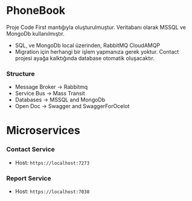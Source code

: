 # PhoneBook

Proje Code First mantığıyla oluşturulmuştur. 
Veritabanı olarak MSSQL ve MongoDb kullanılmıştır. 

* SQL, ve MongoDb local üzerinden, RabbitMQ CloudAMQP 
* Migration için herhangi bir işlem yapmanıza gerek yoktur. Contact projesi ayağa kalktığında database otomatik oluşacaktır.
### Structure

* Message Broker -> Rabbitmq
* Service Bus -> Mass Transit
* Databases -> MSSQL and MongoDb
* Open Doc -> Swagger and SwaggerForOcelot

# Microservices

### Contact Service
  - Host: `https://localhost:7273`

### Report Service
 - Host: `https://localhost:7038`



